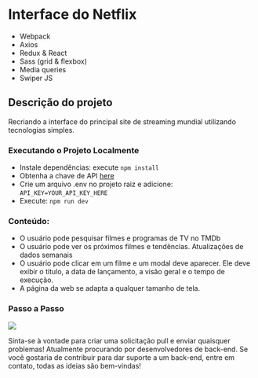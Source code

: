 # Interface do Netflix

- Webpack 
- Axios
- Redux & React
- Sass (grid & flexbox)
- Media queries
- Swiper JS

## Descrição do projeto

Recriando a interface do principal site de streaming mundial utilizando tecnologias simples.

### Executando o Projeto Localmente
- Instale dependências: execute `npm install` 
- Obtenha a chave de API [here](https://www.themoviedb.org/documentation/api)
- Crie um arquivo .env no projeto raiz e adicione: `API_KEY=YOUR_API_KEY_HERE`
- Execute: `npm run dev`

### Conteúdo: 

- O usuário pode pesquisar filmes e programas de TV no TMDb
- O usuário pode ver os próximos filmes e tendências. Atualizações de dados semanais 
- O usuário pode clicar em um filme e um modal deve aparecer. Ele deve exibir o título, a data de lançamento, a visão geral e o tempo de execução.
- A página da web se adapta a qualquer tamanho de tela. 



### Passo a Passo 
![](https://github.com/AnGaIs/DioNetflix/blob/main/netflix-demo.gif)



Sinta-se à vontade para criar uma solicitação pull e enviar quaisquer problemas!
Atualmente procurando por desenvolvedores de back-end. Se você gostaria de contribuir para dar suporte a um back-end, entre em contato, todas as ideias são bem-vindas!